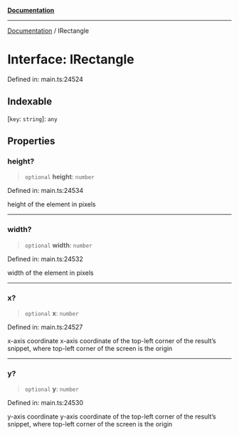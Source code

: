[**Documentation**](../README.md)

***

[Documentation](../README.md) / IRectangle

# Interface: IRectangle

Defined in: main.ts:24524

## Indexable

\[`key`: `string`\]: `any`

## Properties

### height?

> `optional` **height**: `number`

Defined in: main.ts:24534

height of the element in pixels

***

### width?

> `optional` **width**: `number`

Defined in: main.ts:24532

width of the element in pixels

***

### x?

> `optional` **x**: `number`

Defined in: main.ts:24527

x-axis coordinate
x-axis coordinate of the top-left corner of the result’s snippet, where top-left corner of the screen is the origin

***

### y?

> `optional` **y**: `number`

Defined in: main.ts:24530

y-axis coordinate
y-axis coordinate of the top-left corner of the result’s snippet, where top-left corner of the screen is the origin
